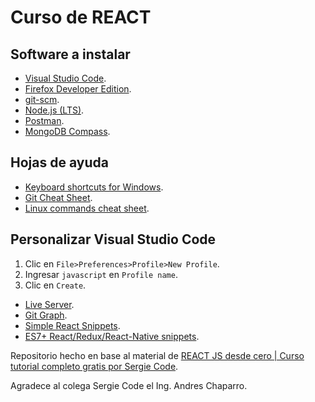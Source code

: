 # Curso de REACT

## Software a instalar

- [Visual Studio Code](https://code.visualstudio.com/Download).
- [Firefox Developer Edition](https://www.mozilla.org/en-US/firefox/developer/).
- [git-scm](https://git-scm.com/).
- [Node.js (LTS)](https://nodejs.org/en).
- [Postman](https://www.postman.com/downloads/).
- [MongoDB Compass](https://www.mongodb.com/try/download/compass).

## Hojas de ayuda

- [Keyboard shortcuts for Windows](https://code.visualstudio.com/shortcuts/keyboard-shortcuts-windows.pdf).
- [Git Cheat Sheet](https://training.github.com/downloads/github-git-cheat-sheet.pdf).
- [Linux commands cheat sheet](https://linuxconfig.org/linux-commands-cheat-sheet).

## Personalizar Visual Studio Code

1. Clic en `File>Preferences>Profile>New Profile`.
2. Ingresar `javascript` en `Profile name`.
3. Clic en `Create`.

- [Live Server](https://marketplace.visualstudio.com/items?itemName=ritwickdey.LiveServer).
- [Git Graph](https://marketplace.visualstudio.com/items?itemName=mhutchie.git-graph).
- [Simple React Snippets](https://marketplace.visualstudio.com/items?itemName=burkeholland.simple-react-snippets).
- [ES7+ React/Redux/React-Native snippets](https://marketplace.visualstudio.com/items?itemName=dsznajder.es7-react-js-snippets).

Repositorio hecho en base al material de [REACT JS desde cero | Curso tutorial completo gratis por Sergie Code](https://www.youtube.com/watch?v=ladwC6Lrs-M).

Agradece al colega Sergie Code el Ing. Andres Chaparro.